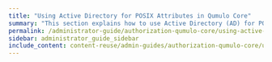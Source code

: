 ```yaml
---
title: "Using Active Directory for POSIX Attributes in Qumulo Core"
summary: "This section explains how to use Active Directory (AD) for POSIX attributes in Qumulo Core for clusters with multi-protocol access (with NFS and SMB) that manage POSIX and Windows identities from within Active Directory."
permalink: /administrator-guide/authorization-qumulo-core/using-active-directory-for-posix-attributes.html
sidebar: administrator_guide_sidebar
include_content: content-reuse/admin-guides/authorization-qumulo-core/using-active-directory-for-posix-attributes.md
---
```

